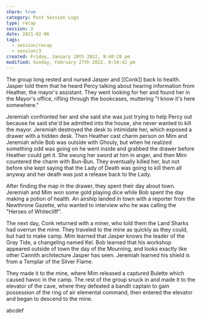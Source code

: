 ```yaml
---
share: true
category: Post Session Logs
type: recap
session: 3
date: 2021-02-06
tags:
  - session/recap
  - session/3
created: Friday, January 28th 2022, 9:48:28 pm
modified: Sunday, February 27th 2022, 8:54:42 pm
---
```


The group long rested and nursed Jasper and [[Conk]] back to health. Jasper told them that he heard Percy talking about hearing information from Heather, the mayor's assistant. They went looking for her and found her in the Mayor's office, rifling through the bookcases, muttering "I know it's here somewhere."

Jeremiah confronted her and she said she was just trying to help Percy out because he said she'd be admitted into the house, she never wanted to kill the mayor. Jeremiah destroyed the desk to intimidate her, which exposed a drawer with a hidden desk. Then Heather cast charm person on Mim and Jeremiah while Bob was outside with Ghouly, but when he realized something odd was going on he went inside and grabbed the drawer before Heather could get it. She swung her sword at him in anger, and then Mim countered the charm with Bun-Bun. They eventually killed her, but not before she kept saying that the Lady of Death was going to kill them all anyway and her death was just a release back to the Lady.

After finding the map in the drawer, they spent their day about town. Jeremiah and Mim won some gold playing dice while Bob spent the day making a potion of health. An airship landed in town with a reporter from the Newthrone Gazette, who wanted to interview who he was calling the "Heroes of Whitecliff".

The next day, Conk returned with a miner, who told them the Land Sharks had overrun the mine. They traveled to the mine as quickly as they could, but had to make camp. Mim learned that Jasper knows the leader of the Gray Tide, a changeling named Kel. Bob learned that his workshop appeared outside of town the day of the Mourning, and looks exactly like other Cannith architecture Jasper has seen. Jeremiah learned his shield is from a Templar of the Silver Flame.

They made it to the mine, where Mim released a captured Bulette which caused havoc in the camp. The rest of the group snuck in and made it to the elevator of the cave, where they defeated a bandit captain to gain possession of the ring of air elemental command, then entered the elevator and began to descend to the mine.

abcdef

